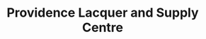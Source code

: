 ---
title: "Providence Lacquer and Supply Centre"
url: /norwich/providence-lacquer-and-supply-centre/
shop: paint
---